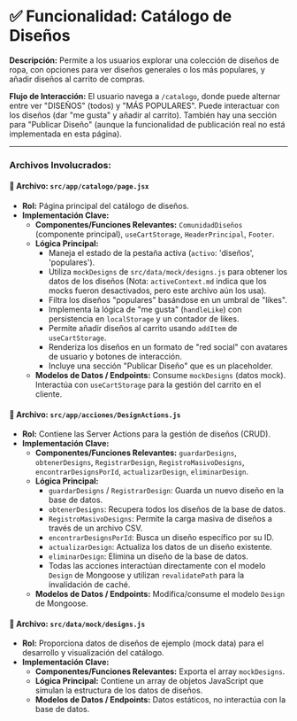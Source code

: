 # ✅ Funcionalidad: Catálogo de Diseños

**Descripción:** Permite a los usuarios explorar una colección de diseños de ropa, con opciones para ver diseños generales o los más populares, y añadir diseños al carrito de compras.

**Flujo de Interacción:** El usuario navega a `/catalogo`, donde puede alternar entre ver "DISEÑOS" (todos) y "MÁS POPULARES". Puede interactuar con los diseños (dar "me gusta" y añadir al carrito). También hay una sección para "Publicar Diseño" (aunque la funcionalidad de publicación real no está implementada en esta página).

---

### Archivos Involucrados:

#### 📄 **Archivo:** `src/app/catalogo/page.jsx`
* **Rol:** Página principal del catálogo de diseños.
* **Implementación Clave:**
    * **Componentes/Funciones Relevantes:** `ComunidadDiseños` (componente principal), `useCartStorage`, `HeaderPrincipal`, `Footer`.
    * **Lógica Principal:**
        *   Maneja el estado de la pestaña activa (`activo`: 'diseños', 'populares').
        *   Utiliza `mockDesigns` de `src/data/mock/designs.js` para obtener los datos de los diseños (Nota: `activeContext.md` indica que los mocks fueron desactivados, pero este archivo aún los usa).
        *   Filtra los diseños "populares" basándose en un umbral de "likes".
        *   Implementa la lógica de "me gusta" (`handleLike`) con persistencia en `localStorage` y un contador de likes.
        *   Permite añadir diseños al carrito usando `addItem` de `useCartStorage`.
        *   Renderiza los diseños en un formato de "red social" con avatares de usuario y botones de interacción.
        *   Incluye una sección "Publicar Diseño" que es un placeholder.
    * **Modelos de Datos / Endpoints:** Consume `mockDesigns` (datos mock). Interactúa con `useCartStorage` para la gestión del carrito en el cliente.

#### 📄 **Archivo:** `src/app/acciones/DesignActions.js`
* **Rol:** Contiene las Server Actions para la gestión de diseños (CRUD).
* **Implementación Clave:**
    * **Componentes/Funciones Relevantes:** `guardarDesigns`, `obtenerDesigns`, `RegistrarDesign`, `RegistroMasivoDesigns`, `encontrarDesignsPorId`, `actualizarDesign`, `eliminarDesign`.
    * **Lógica Principal:**
        *   `guardarDesigns` / `RegistrarDesign`: Guarda un nuevo diseño en la base de datos.
        *   `obtenerDesigns`: Recupera todos los diseños de la base de datos.
        *   `RegistroMasivoDesigns`: Permite la carga masiva de diseños a través de un archivo CSV.
        *   `encontrarDesignsPorId`: Busca un diseño específico por su ID.
        *   `actualizarDesign`: Actualiza los datos de un diseño existente.
        *   `eliminarDesign`: Elimina un diseño de la base de datos.
        *   Todas las acciones interactúan directamente con el modelo `Design` de Mongoose y utilizan `revalidatePath` para la invalidación de caché.
    * **Modelos de Datos / Endpoints:** Modifica/consume el modelo `Design` de Mongoose.

#### 📄 **Archivo:** `src/data/mock/designs.js`
* **Rol:** Proporciona datos de diseños de ejemplo (mock data) para el desarrollo y visualización del catálogo.
* **Implementación Clave:**
    * **Componentes/Funciones Relevantes:** Exporta el array `mockDesigns`.
    * **Lógica Principal:** Contiene un array de objetos JavaScript que simulan la estructura de los datos de diseños.
    * **Modelos de Datos / Endpoints:** Datos estáticos, no interactúa con la base de datos.


